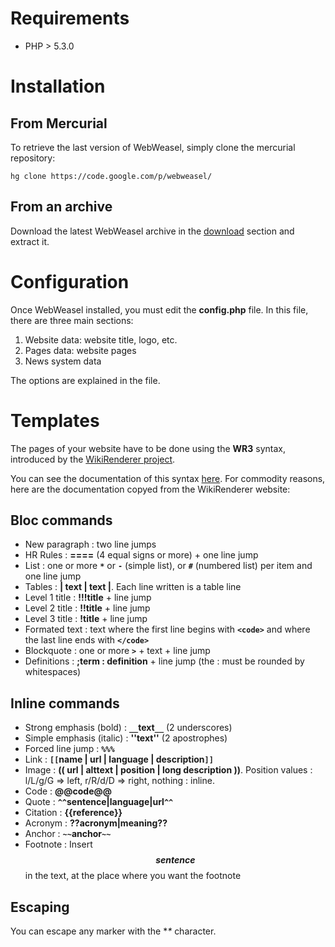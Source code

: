 # Requirements #

  * PHP > 5.3.0

# Installation #

## From Mercurial ##

To retrieve the last version of WebWeasel, simply clone the mercurial repository:
```
hg clone https://code.google.com/p/webweasel/ 
```

## From an archive ##

Download the latest WebWeasel archive in the [download](http://code.google.com/p/webweasel/downloads/list) section and extract it.

# Configuration #

Once WebWeasel installed, you must edit the **config.php** file. In this file, there are three main sections:
  1. Website data: website title, logo, etc.
  1. Pages data: website pages
  1. News system data

The options are explained in the file.

# Templates #

The pages of your website have to be done using the **WR3** syntax, introduced by the [WikiRenderer project](http://wikirenderer.berlios.de/).

You can see the documentation of this syntax [here](http://wikirenderer.berlios.de/en/documentation_rules.php). For commodity reasons, here are the documentation copyed from the WikiRenderer website:

## Bloc commands ##

  * New paragraph : two line jumps
  * HR Rules : **====** (4 equal signs or more) + one line jump
  * List : one or more  **`*`** or **`-`** (simple list), or **`#`** (numbered list) per item and one line jump
  * Tables : **| text | text |**. Each line written is a table line
  * Level 1 title : **!!!title** + line jump
  * Level 2 title : **!!title** + line jump
  * Level 3 title : **!title** + line jump
  * Formated text : text where the first line begins with **`<code>`** and where the last line ends with **`</code>`**
  * Blockquote : one or more **`>`** + text + line jump
  * Definitions : **;term : definition** + line jump (the : must be rounded by whitespaces)

## Inline commands ##

  * Strong emphasis (bold) : **`__`text`__`** (2 underscores)
  * Simple emphasis (italic) : **''text''** (2 apostrophes)
  * Forced line jump : **`%%%`**
  * Link : **`[[`name | url | language | description`]]`**
  * Image : **(( url | alttext | position | long description ))**. Position values : l/L/g/G => left, r/R/d/D => right, nothing : inline.
  * Code : **@@code@@**
  * Quote : **`^^`sentence|language|url`^^`**
  * Citation : **{{reference}}**
  * Acronym : **??acronym|meaning??**
  * Anchor :  **`~~`anchor`~~`**
  * Footnote : Insert **$$sentence$$** in the text, at the place where you want the footnote

## Escaping ##

You can escape any marker with the **\** character.